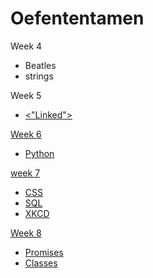 # Oefententamen
Week 4
  + Beatles
  + strings  
  
Week 5
  + <a href="https://github.com/maaker48/Oefententamen/blob/master/linked(1).c"><"Linked">  
  
Week 6  
  + Python  
  
week 7  
  + CSS
  + SQL
  + XKCD  
  
Week 8  
  + Promises
  + Classes
